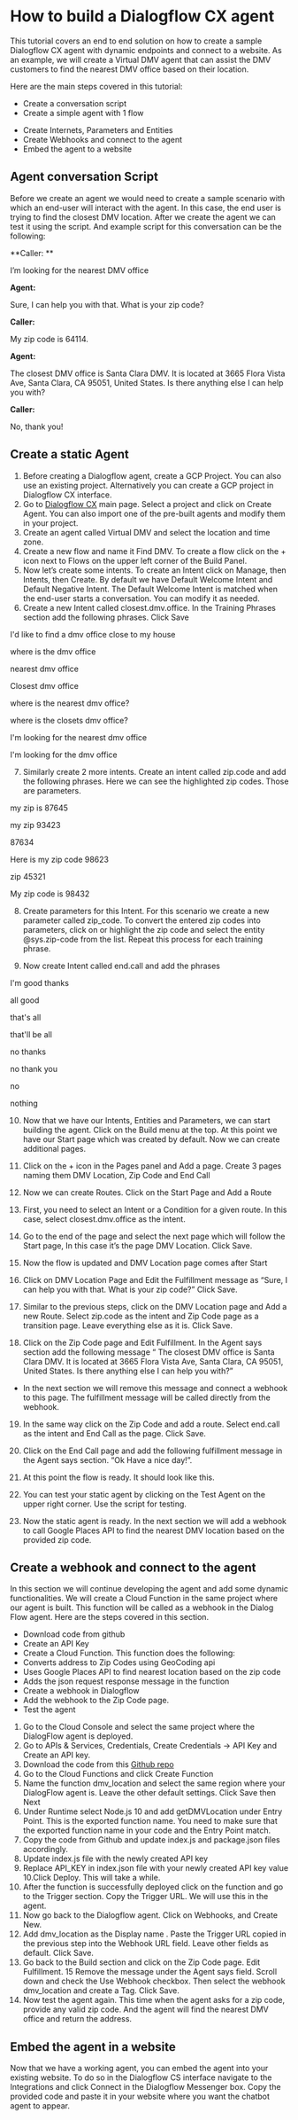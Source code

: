 # How to build a Dialogflow CX agent

This tutorial covers an end to end solution on how to create a sample Dialogflow CX agent with dynamic endpoints and connect to a website.  As an example, we will create a Virtual DMV agent that can assist the DMV customers to find the nearest DMV office based on their location.

Here are the main steps covered in this tutorial:

* Create a conversation script
* Create a simple agent with 1 flow 
- Create Internets, Parameters and Entities
- Create Webhooks and connect to the agent
- Embed the agent to a website

## Agent conversation Script

Before we create an agent we would need to create a sample scenario with which an end-user will interact with the agent. In this case, the end user is trying to find the closest DMV location. After we create the agent we can test it using the script. And example script for this conversation can be the following: 

**Caller: **

I’m looking for the nearest DMV office

**Agent:**

Sure, I can help you with that.  What is your zip code?

**Caller:**

My zip code is 64114.

**Agent:**

The closest DMV office is Santa Clara DMV. It is located at 3665 Flora Vista Ave, Santa Clara, CA 95051, United States. Is there anything else I can help you with?

**Caller:**

No, thank you!

## Create a static Agent

1. Before creating a Dialogflow agent, create a GCP Project. You can also use an existing project. Alternatively you can create a GCP project in Dialogflow CX interface. 
2. Go to [Dialogflow CX](https://dialogflow.cloud.google.com/cx) main page. Select a project and click on Create Agent. You can also import one of the pre-built agents and modify them in your project.
3. Create an agent called Virtual DMV and select the location and time zone. 
4. Create a new flow and name it Find DMV. To create a flow click on the + icon next to Flows on the upper left corner of the Build Panel. 
5. Now let’s create some intents.  To create an Intent click on Manage, then Intents, then Create. By default we have Default Welcome Intent and Default Negative Intent. The Default Welcome Intent is matched when the end-user starts a conversation. You can modify it as needed.  
6. Create a new Intent called closest.dmv.office.  In the Training Phrases section add the following phrases. Click Save

I'd like to find a dmv office close to my house

where is the dmv office

nearest dmv office

Closest dmv office

where is the nearest dmv office?

where is the closets dmv office?

I'm looking for the nearest dmv office

I'm looking for the dmv office

7. Similarly create 2 more intents. Create an intent called zip.code and add the following phrases. Here we can see the highlighted zip codes. Those are parameters. 	

my zip is 87645

my zip 93423

87634

Here is my zip code 98623

zip 45321

My zip code is 98432


8. Create parameters for this Intent. For this scenario we create a new parameter called zip_code.  To convert the entered zip codes into parameters, click on or highlight the zip code and select the entity @sys.zip-code from the list. Repeat this process for each training phrase. 

9. Now create Intent called end.call and add the phrases

I'm good thanks

all good

that's all

that'll be all

no thanks

no thank you

no

nothing


10. Now that we have our Intents, Entities and Parameters, we can start building the agent. Click on the Build menu at the top. At this point we have our Start page which was created by default. Now we can create additional pages.

11. Click on the + icon in the Pages panel and Add a page. Create 3 pages naming them DMV Location, Zip Code and End Call

12. Now we can create Routes. Click on the Start Page and Add a Route
	

13. First, you need to select an Intent or a Condition for a given route. In this case, select closest.dmv.office as the intent.

14. Go to the end of the page and select the next page which will follow the Start page, In this case it’s the page DMV Location. Click Save.

15. Now the flow is updated and DMV Location page comes after Start

16. Click on DMV Location Page and Edit the Fulfillment message as “Sure, I can help you with that.  What is your zip code?” Click Save.

17. Similar to the previous steps, click on the DMV Location page and Add a new Route. Select zip.code as the intent and Zip Code page as a transition page. Leave everything else as it is. Click Save.  

18. Click on the Zip Code page and Edit Fulfillment. In the Agent says section add the following message “ The closest DMV office is Santa Clara DMV. It is located at 3665 Flora Vista Ave, Santa Clara, CA 95051, United States. Is there anything else I can help you with?”
 -	 In the next section we will remove this message and connect a webhook to this page. The fulfillment message will be called directly from the webhook. 
19. In the same way click on the Zip Code and add a route. Select end.call as the intent and End Call as the page. Click Save. 
20. Click on the End Call page and add the following fulfillment message in the Agent says section. “Ok Have a nice day!”. 

21. At this point the flow is ready. It should look like this. 

22. You can test your static agent by clicking on the Test Agent on the upper right corner. Use the script for testing. 
23. Now the static agent is ready. In the next section we will add a webhook to call Google Places API to find the nearest DMV location based on the provided zip code. 

## Create a webhook and connect to the agent

In this section we will continue developing the agent and add some dynamic functionalities. 
We  will create a Cloud Function in the same project where our agent is built. This function will be called as a webhook in the Dialog Flow agent. Here are the steps covered in this section.

- Download code from github 
- Create an API Key
- Create a Cloud Function. This function does the following:
- Converts address to Zip Codes using  GeoCoding api
- Uses Google Places API to find nearest location based on the zip code
- Adds the json request response message in the function
- Create a webhook in Dialogflow 
- Add the webhook to the Zip Code page.
- Test the agent

1. Go to the Cloud Console and select the same project where the DialogFlow agent is deployed. 
2. Go to APIs & Services, Credentials, Create Credentials -> API Key and Create an API key. 
3. Download the code from this [Github repo](https://github.com/GPS-Demos/Workshop-DialogflowCX)
4. Go to the Cloud Functions and click Create Function
5. Name the function dmv_location and select the same region where your DialogFlow agent is. Leave the other default settings. Click Save then Next
6. Under Runtime select Node.js 10 and add getDMVLocation under Entry Point. This is the exported function name.  You need to make sure that the exported function name in your code and the Entry Point match.
7. Copy the code from Github and update index.js and  package.json files accordingly.
8. Update index.js file with the newly created API key
9. Replace API_KEY  in index.json file with your newly created API key value
10.Click Deploy. This will take a while. 
11. After the function is successfully deployed click on the function and go to the Trigger section. Copy the Trigger URL. We will use this in the agent. 
12. Now go back to the Dialogflow agent. Click on Webhooks, and Create New.
13. Add dmv_location as the Display name . Paste the Trigger URL copied in the previous step into the Webhook URL field. Leave other fields as default.  Click Save.
14. Go back to the Build section and click on the Zip Code page.  Edit Fulfillment. 
15 Remove the message under the Agent says field. Scroll down and check the Use Webhook checkbox. Then select the webhook dmv_location and create a Tag. Click Save. 
16. Now test the agent again. This time when the agent asks for a zip code, provide any valid zip code. And the agent will find the nearest DMV office and return the address.

## Embed the agent in a website

Now that we have a working agent, you can embed the agent into your existing website. To do so in the Dialogflow CS interface navigate to the Integrations and click Connect in the Dialogflow Messenger box. Copy the provided code and paste it in your website where you want the chatbot agent to appear. 





